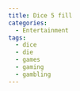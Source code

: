 ```yaml
---
title: Dice 5 fill
categories:
  - Entertainment
tags:
  - dice
  - die
  - games
  - gaming
  - gambling
---
```

